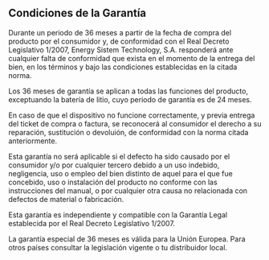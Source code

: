 ## Condiciones de la Garantía

Durante un periodo de 36 meses a partir de la fecha de compra del producto por el consumidor y, de conformidad con el Real Decreto Legislativo 1/2007, Energy Sistem Technology, S.A. responderá ante cualquier falta de conformidad que exista en el momento de la entrega del bien, en los términos y bajo las condiciones establecidas en la citada norma.

Los 36 meses de garantía se aplican a todas las funciones del producto, exceptuando la batería de litio, cuyo periodo de garantía es de 24 meses.

En caso de que el dispositivo no funcione correctamente, y previa entrega del ticket de compra o factura, se reconocerá al consumidor el derecho a su reparación, sustitución o devoluión, de conformidad con la norma citada anteriormente.

Esta garantía no será aplicable si el defecto ha sido causado por el consumidor y/o por cualquier tercero debido a un uso indebido, negligencia, uso o empleo del bien distinto de aquel para el que fue concebido, uso o instalación del producto no conforme con las instrucciones del manual, o por cualquier otra causa no relacionada con defectos de material o fabricación.

Esta garantía es independiente y compatible con la Garantía Legal establecida por el Real Decreto Legislativo 1/2007.

La garantía especial de 36 meses es válida para la Unión Europea. Para otros países consultar la legislación vigente o tu distribuidor local.
